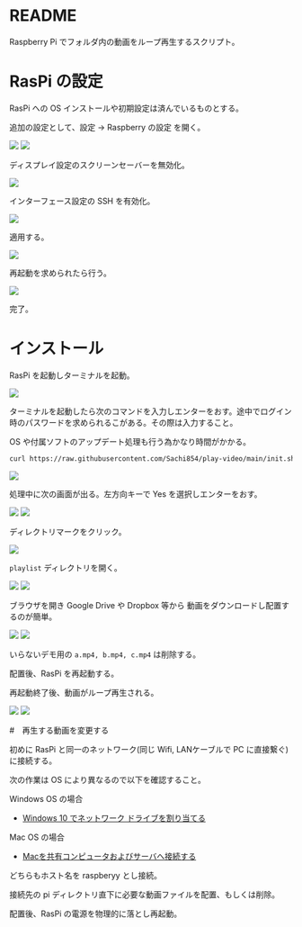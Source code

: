 # README

Raspberry Pi でフォルダ内の動画をループ再生するスクリプト。

# RasPi の設定

RasPi への OS インストールや初期設定は済んでいるものとする。

追加の設定として、設定 -> Raspberry の設定 を開く。

![](./imgs/h.png)
![](./imgs/j.png)

ディスプレイ設定のスクリーンセーバーを無効化。

![](./imgs/k.png)

インターフェース設定の SSH を有効化。

![](./imgs/l.png)

適用する。

![](./imgs/m.png)

再起動を求められたら行う。

![](./imgs/n.png)

完了。

# インストール

RasPi を起動しターミナルを起動。

![](./imgs/a.png)

ターミナルを起動したら次のコマンドを入力しエンターをおす。途中でログイン時のパスワードを求められるこがある。その際は入力すること。

OS や付属ソフトのアップデート処理も行う為かなり時間がかかる。

```bash
curl https://raw.githubusercontent.com/Sachi854/play-video/main/init.sh | bash
```

![](./imgs/b.png)

処理中に次の画面が出る。左方向キーで Yes を選択しエンターをおす。

![](./imgs/c.png)
![](./imgs/c.png)

ディレクトリマークをクリック。

![](./imgs/c.png)

``playlist`` ディレクトリを開く。

![](./imgs/d.png)
![](./imgs/e.png)

ブラウザを開き Google Drive や Dropbox 等から
動画をダウンロードし配置するのが簡単。

![](./imgs/g.png)
![](./imgs/i.png)

いらないデモ用の ``a.mp4, b.mp4, c.mp4`` は削除する。

配置後、RasPi を再起動する。

再起動終了後、動画がループ再生される。

![](./imgs/q.png)
![](./imgs/r.png)

#　再生する動画を変更する

初めに RasPi と同一のネットワーク(同じ Wifi, LANケーブルで PC に直接繋ぐ)に接続する。

次の作業は OS により異なるので以下を確認すること。

Windows OS の場合

- [Windows 10 でネットワーク ドライブを割り当てる](https://support.microsoft.com/ja-jp/windows/windows-10-%E3%81%A7%E3%83%8D%E3%83%83%E3%83%88%E3%83%AF%E3%83%BC%E3%82%AF-%E3%83%89%E3%83%A9%E3%82%A4%E3%83%96%E3%82%92%E5%89%B2%E3%82%8A%E5%BD%93%E3%81%A6%E3%82%8B-29ce55d1-34e3-a7e2-4801-131475f9557d)

Mac OS の場合

- [Macを共有コンピュータおよびサーバへ接続する](https://support.apple.com/ja-jp/guide/mac-help/mchlp1140/mac)

どちらもホスト名を raspberyy とし接続。

接続先の pi ディレクトリ直下に必要な動画ファイルを配置、もしくは削除。

配置後、RasPi の電源を物理的に落とし再起動。
